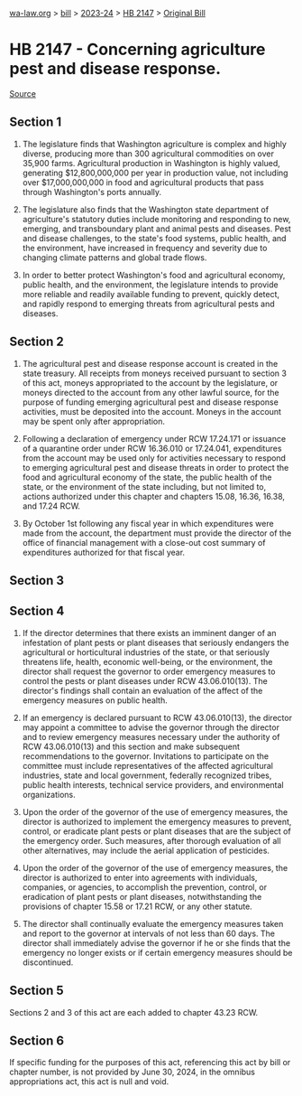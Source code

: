 [wa-law.org](/) > [bill](/bill/) > [2023-24](/bill/2023-24/) > [HB 2147](/bill/2023-24/hb/2147/) > [Original Bill](/bill/2023-24/hb/2147/1/)

# HB 2147 - Concerning agriculture pest and disease response.

[Source](http://lawfilesext.leg.wa.gov/biennium/2023-24/Pdf/Bills/House%20Bills/2147.pdf)

## Section 1
1. The legislature finds that Washington agriculture is complex and highly diverse, producing more than 300 agricultural commodities on over 35,900 farms. Agricultural production in Washington is highly valued, generating $12,800,000,000 per year in production value, not including over $17,000,000,000 in food and agricultural products that pass through Washington's ports annually.

2. The legislature also finds that the Washington state department of agriculture's statutory duties include monitoring and responding to new, emerging, and transboundary plant and animal pests and diseases. Pest and disease challenges, to the state's food systems, public health, and the environment, have increased in frequency and severity due to changing climate patterns and global trade flows.

3. In order to better protect Washington's food and agricultural economy, public health, and the environment, the legislature intends to provide more reliable and readily available funding to prevent, quickly detect, and rapidly respond to emerging threats from agricultural pests and diseases.

## Section 2
1. The agricultural pest and disease response account is created in the state treasury. All receipts from moneys received pursuant to section 3 of this act, moneys appropriated to the account by the legislature, or moneys directed to the account from any other lawful source, for the purpose of funding emerging agricultural pest and disease response activities, must be deposited into the account. Moneys in the account may be spent only after appropriation.

2. Following a declaration of emergency under RCW 17.24.171 or issuance of a quarantine order under RCW 16.36.010 or 17.24.041, expenditures from the account may be used only for activities necessary to respond to emerging agricultural pest and disease threats in order to protect the food and agricultural economy of the state, the public health of the state, or the environment of the state including, but not limited to, actions authorized under this chapter and chapters 15.08, 16.36, 16.38, and 17.24 RCW.

3. By October 1st following any fiscal year in which expenditures were made from the account, the department must provide the director of the office of financial management with a close-out cost summary of expenditures authorized for that fiscal year.

## Section 3
## Section 4
1. If the director determines that there exists an imminent danger of an infestation of plant pests or plant diseases that seriously endangers the agricultural or horticultural industries of the state, or that seriously threatens life, health, economic well-being, or the environment, the director shall request the governor to order emergency measures to control the pests or plant diseases under RCW 43.06.010(13). The director's findings shall contain an evaluation of the affect of the emergency measures on public health.

2. If an emergency is declared pursuant to RCW 43.06.010(13), the director may appoint a committee to advise the governor through the director and to review emergency measures necessary under the authority of RCW 43.06.010(13) and this section and make subsequent recommendations to the governor. Invitations to participate on the committee must include representatives of the affected agricultural industries, state and local government, federally recognized tribes, public health interests, technical service providers, and environmental organizations.

3. Upon the order of the governor of the use of emergency measures, the director is authorized to implement the emergency measures to prevent, control, or eradicate plant pests or plant diseases that are the subject of the emergency order. Such measures, after thorough evaluation of all other alternatives, may include the aerial application of pesticides.

4. Upon the order of the governor of the use of emergency measures, the director is authorized to enter into agreements with individuals, companies, or agencies, to accomplish the prevention, control, or eradication of plant pests or plant diseases, notwithstanding the provisions of chapter 15.58 or 17.21 RCW, or any other statute.

5. The director shall continually evaluate the emergency measures taken and report to the governor at intervals of not less than 60 days. The director shall immediately advise the governor if he or she finds that the emergency no longer exists or if certain emergency measures should be discontinued.

## Section 5
Sections 2 and 3 of this act are each added to chapter 43.23 RCW.

## Section 6
If specific funding for the purposes of this act, referencing this act by bill or chapter number, is not provided by June 30, 2024, in the omnibus appropriations act, this act is null and void.
